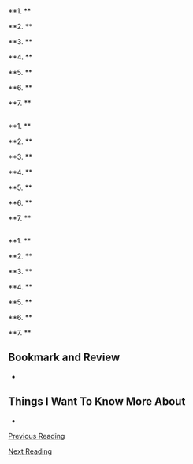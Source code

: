 # 

## []()

**1. **


**2. **


**3. **


**4. **


**5. **


**6. **


**7. **

## []()

**1. **


**2. **


**3. **


**4. **


**5. **


**6. **


**7. **


## []()

**1. **


**2. **


**3. **


**4. **


**5. **


**6. **


**7. **


## Bookmark and Review

-

## Things I Want To Know More About

-

[Previous Reading](./class-32.md)

[Next Reading](./class-34.md)
